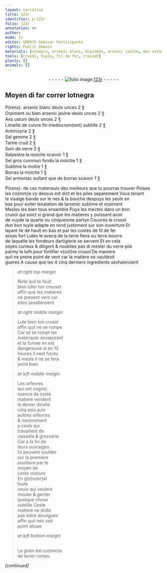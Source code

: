 ```yaml
---
layout: narrative
title: 123r
identifier: p-123r
folio: 123r
annotation: no
author:
mode: tc
editor: GR8975 Seminar Participants
rights: Public Domain
materials: [otnegra, arsenic blanc, Orpiment, arsenic jaulne, Aes ustum, Limaille de cuivre, Antimoyne, Sal gemme, Tartre crud, Suin de verre, Salpestre, Sel gros commun, Sublime, Borras, Sel armoniac, borras, arsenic, sublime, orpiment, fer, terre fiens, terre bourre, verre pile, luth, acier]
tools: [crusol, tuyle, fil de fer, creuset]
plants: []
animals: []
---
```


<div class="folio" align="center">- - - - - <a href="http://gallica.bnf.fr/ark:/12148/btv1b10500001g/f251.item.r=" target="_blank"><img src="https://cu-mkp.github.io/2017-workshop-edition/assets/photo-icon.png" alt="folio image: " style="display:inline-block; margin-bottom:-3px;"/>123r</a> - - - - - </div>  
  

## Moyen di far correr l<span class="m">otnegra</span> 

 
P{rens}. <span class="m">arsenic blanc</span> deulx <span class="ms">unces</span> 2 <span class="ms">℥</span><br/> <span class="m">Orpiment</span> ou bien <span class="m">arsenic jaulne</span> deulx <span class="ms">unces</span> 2 <span class="ms">℥</span><br/> <span class="m">Aes ustum</span> deulx <span class="ms">unces</span> 2 <span class="ms">℥</span><br/> <span class="m">Limaille de cuivre</span> <span class="add">fin</span> mediocrem{ent} subtille 2 <span class="ms">℥</span><br/> <span class="m">Antimoyne</span> 2 <span class="ms">℥</span><br/> <span class="m">Sal gemme</span> 2 <span class="ms">℥</span><br/> <span class="m">Tartre crud</span> 2 <span class="ms">℥</span><br/> <span class="m">Suin de verre</span> 2 <span class="ms">℥</span><br/> <span class="m">Salpestre</span> la moictie scavoir 1 <span class="ms">℥</span><br/> <span class="m">Sel gros commun</span> <span class="add">fondu</span> la moictie 1 <span class="ms">℥</span><br/> <span class="m">Sublime</span> la moitie 1 <span class="ms">℥</span><br/> <span class="m">Borras</span> la moictie 1 <span class="ms">℥</span><br/> <span class="m">Sel armoniac</span> aultant que de <span class="m">borras</span> scavoir 1 <span class="ms">℥</span>
 
 P{rens}. de ces materiaulx des meilleurs que tu pourras trouver Poises<br/> les co{mm}e cy dessus est dict et les piles separement Vous tenant<br/> le <span class="bp">visaige</span> bande sur le <span class="bp">nes</span> & la <span class="bp">bouche</span> despuys les <span class="bp">yeulx</span> en<br/> bas pour eviter lexalation de l<span class="m">arsenic</span> <span class="m">sublime</span> et <span class="m">orpiment</span><br/> Mesles les bien tous ensemble Puys les mectes dans un bon<br/> <span class="tl">crusol</span> qui soict si grand que les matieres y puissent avoir<br/> de vuyde la quarte ou cinquiesme <span class="ms">partye</span> Couvres le <span class="tl">crusol</span><br/> dun bon <span class="tl">tuyle</span> adapte en rond justement sur son ouverture Et<br/> layant lie de hault en bas et par les costes de <span class="tl">fil de <span class="m">fer</span></span><br/> asses fort Lutes le avecq de la <span class="m">terre fiens</span> ou <span class="m">terre bourre</span><br/> de laquelle les <span class="pro">fondeurs dartiglerie</span> se servent Et en cela<br/> soyes curieux & diligent & noublies pas di mesler du <span class="m">verre pile</span><br/> parmy le <span class="m">luth</span> pour fortifier v{ost}re <span class="tl">crusol</span> De maniere<br/> quil ne prene point de vent car la matiere ne vauldroit<br/> gueres A cause que les <span class="del">4</span> <span class="add">cinq</span> derniers ingredients sexhaleroient 
 
> *at right top margin*
> 
> 
>   Note quil te fault<br/> bien luter ton <span class="tl">creuset</span><br/> affin que les matieres<br/> ne prenent vent car<br/> elles sexalleroient 
 
> *at right middle margin*
> 
> 
>   Lute bien ton <span class="tl">crusol</span><br/> affin quil ne se rompe<br/> Car sil se rompt les<br/> materiaulx sevaporent<br/> et la fumee en est<br/> dangereuse si en 12<br/> <span class="ms">heure</span>s il nest fondu<br/> & mesle il ne se fera<br/> point bien 
 
> *at left middle margin*
> 
> 
>   Les <span class="pro">orfevres</span><br/> qui ont cognoi<br/> ssance de ceste<br/> matiere vendent<br/> le <span class="ms">denier</span> dicelle<br/> cinq <span class="cn">sols</span> aulx<br/> aultres <span class="pro">orfevres</span><br/> & mesmement<br/> a ceulx qui<br/> travaillent de<br/> vaissele & grosserie<br/> Car a la fin de<br/> leurs ouvraiges<br/> ilz peuvent soulder<br/> sur la premiere<br/> souldure par le<br/> moyen de<br/> ceste mixture <br/> En g{e}n{er}al<br/> touts<br/> ceulx qui veulent<br/> mouler & gecter<br/> quelque chose<br/> subtille Ceste<br/> matiere ne doibt<br/> pas estre divulguee<br/> affin quil nen soit<br/> point abuse 
 
> *at left bottom margin*
> 
> 
>   <br/>Le grain est co{mm}e<br/> de l<span class="m">acier</span> rompu
 
*[continued]*
 
